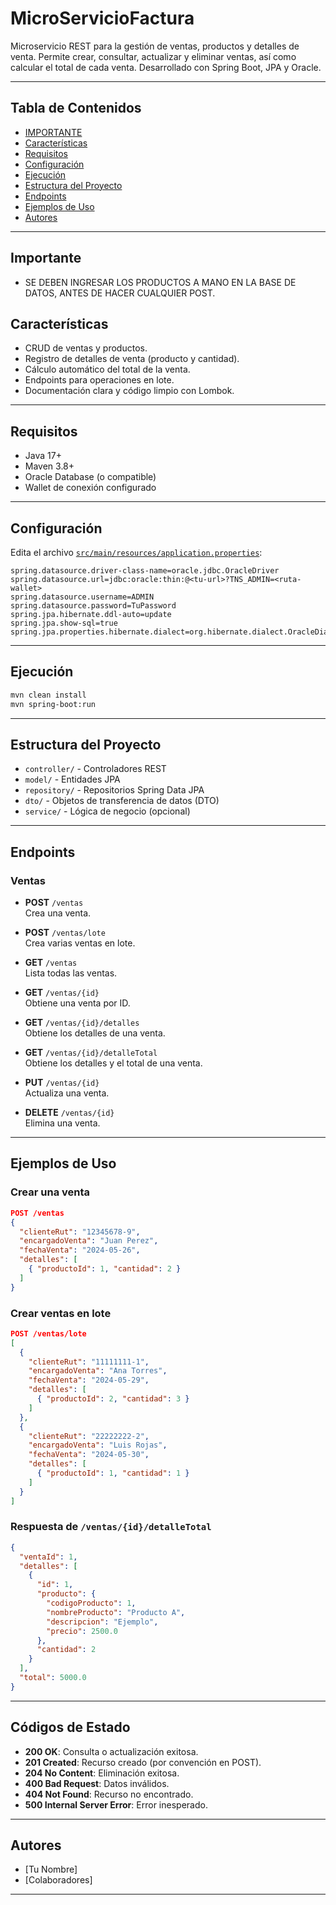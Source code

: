 # MicroServicioFactura

Microservicio REST para la gestión de ventas, productos y detalles de venta. Permite crear, consultar, actualizar y eliminar ventas, así como calcular el total de cada venta. Desarrollado con Spring Boot, JPA y Oracle.

---

## Tabla de Contenidos
- [IMPORTANTE](#Importante)
- [Características](#características)
- [Requisitos](#requisitos)
- [Configuración](#configuración)
- [Ejecución](#ejecución)
- [Estructura del Proyecto](#estructura-del-proyecto)
- [Endpoints](#endpoints)
- [Ejemplos de Uso](#ejemplos-de-uso)
- [Autores](#autores)

---

## Importante
- SE DEBEN INGRESAR LOS PRODUCTOS A MANO EN LA BASE DE DATOS, ANTES DE HACER CUALQUIER POST.

## Características

- CRUD de ventas y productos.
- Registro de detalles de venta (producto y cantidad).
- Cálculo automático del total de la venta.
- Endpoints para operaciones en lote.
- Documentación clara y código limpio con Lombok.

---

## Requisitos

- Java 17+
- Maven 3.8+
- Oracle Database (o compatible)
- Wallet de conexión configurado

---

## Configuración

Edita el archivo [`src/main/resources/application.properties`](src/main/resources/application.properties):

```properties
spring.datasource.driver-class-name=oracle.jdbc.OracleDriver
spring.datasource.url=jdbc:oracle:thin:@<tu-url>?TNS_ADMIN=<ruta-wallet>
spring.datasource.username=ADMIN
spring.datasource.password=TuPassword
spring.jpa.hibernate.ddl-auto=update
spring.jpa.show-sql=true
spring.jpa.properties.hibernate.dialect=org.hibernate.dialect.OracleDialect
```

---

## Ejecución

```bash
mvn clean install
mvn spring-boot:run
```

---

## Estructura del Proyecto

- `controller/` - Controladores REST
- `model/` - Entidades JPA
- `repository/` - Repositorios Spring Data JPA
- `dto/` - Objetos de transferencia de datos (DTO)
- `service/` - Lógica de negocio (opcional)

---

## Endpoints

### Ventas

- **POST** `/ventas`  
  Crea una venta.

- **POST** `/ventas/lote`  
  Crea varias ventas en lote.

- **GET** `/ventas`  
  Lista todas las ventas.

- **GET** `/ventas/{id}`  
  Obtiene una venta por ID.

- **GET** `/ventas/{id}/detalles`  
  Obtiene los detalles de una venta.

- **GET** `/ventas/{id}/detalleTotal`  
  Obtiene los detalles y el total de una venta.

- **PUT** `/ventas/{id}`  
  Actualiza una venta.

- **DELETE** `/ventas/{id}`  
  Elimina una venta.

---

## Ejemplos de Uso

### Crear una venta

```json
POST /ventas
{
  "clienteRut": "12345678-9",
  "encargadoVenta": "Juan Perez",
  "fechaVenta": "2024-05-26",
  "detalles": [
    { "productoId": 1, "cantidad": 2 }
  ]
}
```

### Crear ventas en lote

```json
POST /ventas/lote
[
  {
    "clienteRut": "11111111-1",
    "encargadoVenta": "Ana Torres",
    "fechaVenta": "2024-05-29",
    "detalles": [
      { "productoId": 2, "cantidad": 3 }
    ]
  },
  {
    "clienteRut": "22222222-2",
    "encargadoVenta": "Luis Rojas",
    "fechaVenta": "2024-05-30",
    "detalles": [
      { "productoId": 1, "cantidad": 1 }
    ]
  }
]
```

### Respuesta de `/ventas/{id}/detalleTotal`

```json
{
  "ventaId": 1,
  "detalles": [
    {
      "id": 1,
      "producto": {
        "codigoProducto": 1,
        "nombreProducto": "Producto A",
        "descripcion": "Ejemplo",
        "precio": 2500.0
      },
      "cantidad": 2
    }
  ],
  "total": 5000.0
}
```

---

## Códigos de Estado

- **200 OK**: Consulta o actualización exitosa.
- **201 Created**: Recurso creado (por convención en POST).
- **204 No Content**: Eliminación exitosa.
- **400 Bad Request**: Datos inválidos.
- **404 Not Found**: Recurso no encontrado.
- **500 Internal Server Error**: Error inesperado.

---

## Autores

- [Tu Nombre]
- [Colaboradores]

---
